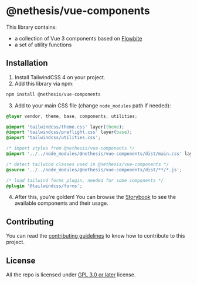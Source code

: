 # @nethesis/vue-components

This library contains:
- a collection of Vue 3 components based on [Flowbite](https://flowbite.com/)
- a set of utility functions

## Installation

1. Install TailwindCSS 4 on your project.
2. Add this library via npm:
```sh
npm install @nethesis/vue-components
```
3. Add to your main CSS file (change `node_modules` path if needed):
```css
@layer vendor, theme, base, components, utilities;

@import 'tailwindcss/theme.css' layer(theme);
@import 'tailwindcss/preflight.css' layer(base);
@import 'tailwindcss/utilities.css';

/* import styles from @nethesis/vue-components */
@import '../../node_modules/@nethesis/vue-components/dist/main.css' layer(components);

/* detect tailwind classes used in @nethesis/vue-components */
@source '../../node_modules/@nethesis/vue-components/dist/**/*.js';

/* load tailwind forms plugin, needed for some components */
@plugin '@tailwindcss/forms';
```
4. After this, you're golden! You can browse the [Storybook](https://nethesis.github.io/vue-components) to see the available components and their usage.

## Contributing

You can read the [contributing guidelines](CONTRIBUTING.md) to know how to contribute to this project.

## License

All the repo is licensed under [GPL 3.0 or later](LICENSE) license.
